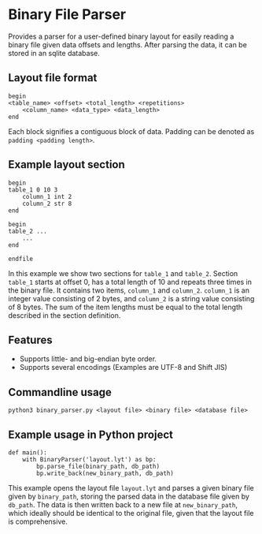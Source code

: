 # Binary File Parser

Provides a parser for a user-defined binary layout for easily reading a binary file given data offsets and lengths. After parsing the data, it can be stored in an sqlite database.

## Layout file format

```
begin
<table_name> <offset> <total_length> <repetitions>
    <column_name> <data_type> <data_length>
end
```

Each block signifies a contiguous block of data. Padding can be denoted as `padding <padding length>`.

## Example layout section

```
begin
table_1 0 10 3
    column_1 int 2
    column_2 str 8
end

begin
table_2 ...
    ...
end

endfile
```

In this example we show two sections for `table_1` and `table_2`. Section `table_1` starts at offset 0, has a total length of 10 and repeats three times in the binary file. It contains two items, `column_1` and `column_2`.  `column_1` is an integer value consisting of 2 bytes, and `column_2` is a string value consisting of 8 bytes. The sum of the item lengths must be equal to the total length described in the section definition. 

## Features

- Supports little- and big-endian byte order.
- Supports several encodings (Examples are UTF-8 and Shift JIS)

## Commandline usage

`python3 binary_parser.py <layout file> <binary file> <database file>`

## Example usage in Python project

```
def main():
    with BinaryParser('layout.lyt') as bp:
        bp.parse_file(binary_path, db_path)
        bp.write_back(new_binary_path, db_path)
```

This example opens the layout file `layout.lyt` and parses a given binary file given by `binary_path`, storing the parsed data in the database file given by `db_path`.
The data is then written back to a new file at `new_binary_path`, which ideally should be identical to the original file, given that the layout file is comprehensive.
